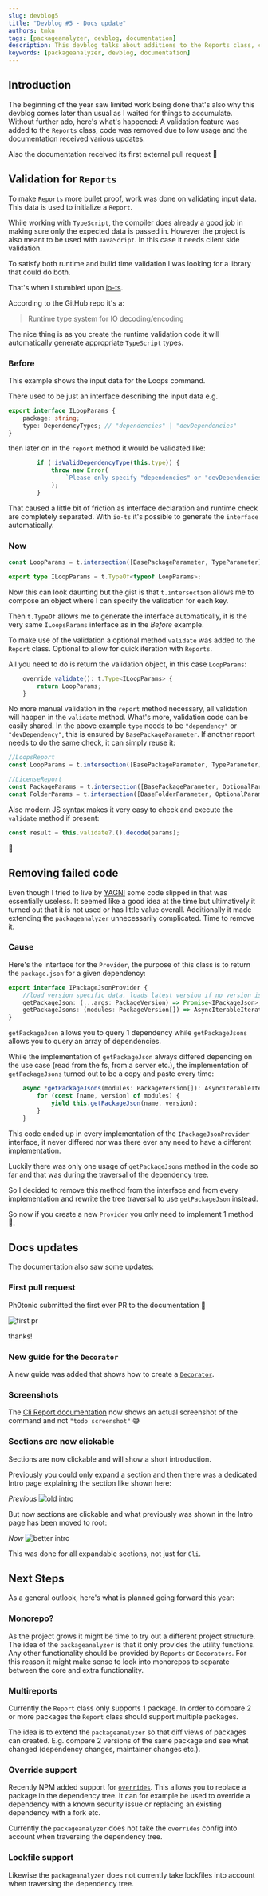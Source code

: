 ```yaml
---
slug: devblog5
title: "Devblog #5 - Docs update"
authors: tmkn
tags: [packageanalyzer, devblog, documentation]
description: This devblog talks about additions to the Reports class, code removal and updates to the documentation
keywords: [packageanalyzer, devblog, documentation]
---
```


## Introduction
The beginning of the year saw limited work being done that's also why this devblog comes later than usual as I waited for things to accumulate. Without further ado, here's what's happened: A validation feature was added to the `Reports` class, code was removed due to low usage and the documentation received various updates.

Also the documentation received its first external pull request 👏
<!--truncate-->

## Validation for `Reports`
To make `Reports` more bullet proof, work was done on validating input data. This data is used to initialize a `Report`.

While working with `TypeScript`, the compiler does already a good job in making sure only the expected data is passed in. However the project is also meant to be used with `JavaScript`. In this case it needs client side validation.

To satisfy both runtime and build time validation I was looking for a library that could do both.

That's when I stumbled upon [io-ts](https://github.com/gcanti/io-ts).

According to the GitHub repo it's a:
> Runtime type system for IO decoding/encoding

The nice thing is as you create the runtime validation code it will automatically generate appropriate `TypeScript` types.

### Before
This example shows the input data for the Loops command.

There used to be just an interface describing the input data e.g.
```typescript
export interface ILoopParams {
    package: string;
    type: DependencyTypes; // "dependencies" | "devDependencies"
}
```
then later on in the `report` method it would be validated like:
```typescript
        if (!isValidDependencyType(this.type)) {
            throw new Error(
                `Please only specify "dependencies" or "devDependencies" for the --type argument`
            );
        }
```
That caused a little bit of friction as interface declaration and runtime check are completely separated. With `io-ts` it's possible to generate the `interface` automatically.

### Now
```typescript
const LoopParams = t.intersection([BasePackageParameter, TypeParameter]);

export type ILoopParams = t.TypeOf<typeof LoopParams>;
```
Now this can look daunting but the gist is that `t.intersection` allows me to compose an object where I can specify the validation for each key.

Then `t.TypeOf` allows me to generate the interface automatically, it is the very same `ILoopsParams` interface as in the *Before* example.

To make use of the validation a optional method `validate` was added to the `Report` class. Optional to allow for quick iteration with `Reports`.

All you need to do is return the validation object, in this case `LoopParams`:
```typescript
    override validate(): t.Type<ILoopParams> {
        return LoopParams;
    }
```
No more manual validation in the `report` method necessary, all validation will happen in the `validate` method. What's more, validation code can be easily shared. In the above example `type` needs to be `"dependency"` or `"devDependency"`, this is ensured by `BasePackageParameter`. If another report needs to do the same check, it can simply reuse it:
```typescript
//LoopsReport
const LoopParams = t.intersection([BasePackageParameter, TypeParameter]);

//LicenseReport
const PackageParams = t.intersection([BasePackageParameter, OptionalParams]);
const FolderParams = t.intersection([BaseFolderParameter, OptionalParams]);
```

Also modern JS syntax makes it very easy to check and execute the `validate` method if present:
```typescript
const result = this.validate?.().decode(params);
```
👏

## Removing failed code
Even though I tried to live by [YAGNI](https://en.wikipedia.org/wiki/You_aren%27t_gonna_need_it) some code slipped in that was essentially useless. It seemed like a good idea at the time but ultimatively it turned out that it is not used or has little value overall. Additionally it made extending the `packageanalyzer` unnecessarily complicated. Time to remove it.

### Cause
Here's the interface for the `Provider`, the purpose of this class is to return the `package.json` for a given dependency:
```typescript
export interface IPackageJsonProvider {
    //load version specific data, loads latest version if no version is specified
    getPackageJson: (...args: PackageVersion) => Promise<IPackageJson>;
    getPackageJsons: (modules: PackageVersion[]) => AsyncIterableIterator<IPackageJson>;
}
```

`getPackageJson` allows you to query 1 dependency while `getPackageJsons` allows you to query an array of dependencies.

While the implementation of `getPackageJson` always differed depending on the use case (read from the fs, from a server etc.), the implementation of `getPackageJsons` turned out to be a copy and paste every time:
```typescript
    async *getPackageJsons(modules: PackageVersion[]): AsyncIterableIterator<IPackageJson> {
        for (const [name, version] of modules) {
            yield this.getPackageJson(name, version);
        }
    }
```
This code ended up in every implementation of the `IPackageJsonProvider` interface, it never differed nor was there ever any need to have a different implementation. 

Luckily there was only one usage of `getPackageJsons` method in the code so far and that was during the traversal of the dependency tree.

So I decided to remove this method from the interface and from every implementation and rewrite the tree traversal to use `getPackageJson` instead.

So now if you create a new `Provider` you only need to implement 1 method 🙌.

## Docs updates
The documentation also saw some updates:

### First pull request
Ph0tonic submitted the first ever PR to the documentation 👏

![first pr](./devblog5/pr.png "First PR")

thanks!

### New guide for the `Decorator`
A new guide was added that shows how to create a [`Decorator`](/docs/guides/creating_a_decorator).

### Screenshots
The [Cli Report documentation](/docs/cli/custom_report) now shows an actual screenshot of the command and not `"todo screenshot"` 😅

### Sections are now clickable
Sections are now clickable and will show a short introduction.

Previously you could only expand a section and then there was a dedicated Intro page explaining the section like shown here:

*Previous*
![old intro](./devblog5/intro_old.png "old Intro")

But now sections are clickable and what previously was shown in the Intro page has been moved to root:

*Now*
![better intro](./devblog5/intro_new.png "Better Intro")

This was done for all expandable sections, not just for `Cli`.

## Next Steps
As a general outlook, here's what is planned going forward this year:

### Monorepo?
As the project grows it might be time to try out a different project structure. The idea of the `packageanalyzer` is that it only provides the utility functions. Any other functionality should be provided by `Reports` or `Decorators`. For this reason it might make sense to look into monorepos to separate between the core and extra functionality.

### Multireports
Currently the `Report` class only supports 1 package. In order to compare 2 or more packages the `Report` class should support multiple packages.

The idea is to extend the `packageanalyzer` so that diff views of packages can created. E.g. compare 2 versions of the same package and see what changed (dependency changes, maintainer changes etc.).

### Override support
Recently NPM added support for [`overrides`](https://docs.npmjs.com/cli/v8/configuring-npm/package-json#overrides). This allows you to replace a package in the dependency tree. It can for example be used to override a dependency with a known security issue or replacing an existing dependency with a fork etc.

Currently the `packageanalyzer` does not take the `overrides` config into account when traversing the dependency tree.

### Lockfile support
Likewise the `packageanalyzer` does not currently take lockfiles into account when traversing the dependency tree.